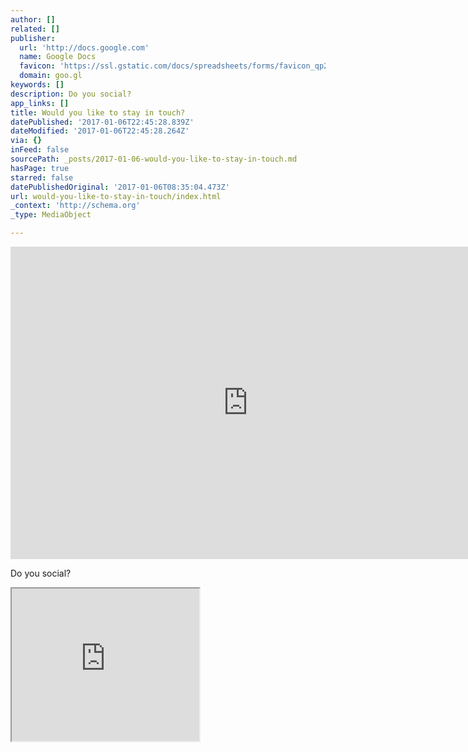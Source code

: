 ```yaml
---
author: []
related: []
publisher:
  url: 'http://docs.google.com'
  name: Google Docs
  favicon: 'https://ssl.gstatic.com/docs/spreadsheets/forms/favicon_qp2.png'
  domain: goo.gl
keywords: []
description: Do you social?
app_links: []
title: Would you like to stay in touch?
datePublished: '2017-01-06T22:45:28.839Z'
dateModified: '2017-01-06T22:45:28.264Z'
via: {}
inFeed: false
sourcePath: _posts/2017-01-06-would-you-like-to-stay-in-touch.md
hasPage: true
starred: false
datePublishedOriginal: '2017-01-06T08:35:04.473Z'
url: would-you-like-to-stay-in-touch/index.html
_context: 'http://schema.org'
_type: MediaObject

---
```

<iframe src="https://cdn.embedly.com/widgets/media.html?src=https%3A%2F%2Fdocs.google.com%2Fforms%2Fd%2Fe%2F1FAIpQLSfINHRXT3UXoo4vo_P9EP9I1OI7A_I0L7z5eAZfBrwPwgH-dw%2Fviewform%3Fembedded%3Dtrue&amp;url=https%3A%2F%2Fdocs.google.com%2Fforms%2Fd%2Fe%2F1FAIpQLSfINHRXT3UXoo4vo_P9EP9I1OI7A_I0L7z5eAZfBrwPwgH-dw%2Fviewform%3Fc%3D0%26w%3D1%26usp%3Dsend_form&amp;image=https%3A%2F%2Flh4.googleusercontent.com%2FDJKlCBXrTarrEujL6ecl1W5kIboVj212L-YCXKs020PZg1_rQ2TiZmwOCdnM2wTdqhg%3Dw1200-h630-p&amp;key=b7d04c9b404c499eba89ee7072e1c4f7&amp;type=text%2Fhtml&amp;schema=google" width="760" height="500" scrolling="no" frameborder="0" allowfullscreen="" style=""></iframe>

Do you social?

<iframe src="https://the-grid.github.io/ed-userhtml/?g=eJzLKCkpKLbS1y8vL9fLzCsuSUwvSszVS87P1S_JSC3Pz03MS0rNzEvXBwA6Rw9Y" height="244" style=""></iframe>